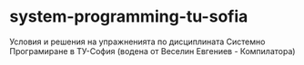 # system-programming-tu-sofia
Условия и решения на упражненията по дисциплината Системно Програмиране в ТУ-София (водена от Веселин Евгениев - Компилатора)
